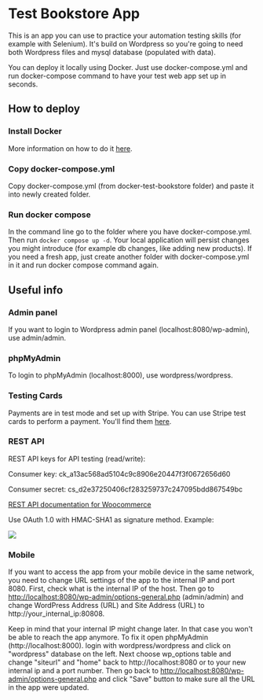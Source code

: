# Test Bookstore App

This is an app you can use to practice your automation testing skills (for example with Selenium). It's build on Wordpress so you're going to need both Wordpress files and mysql database (populated with data).

You can deploy it locally using Docker. Just use docker-compose.yml and run docker-compose command to have your test web app set up in seconds.

## How to deploy
### Install Docker
More information on how to do it [here](https://www.docker.com/).
### Copy docker-compose.yml
Copy docker-compose.yml (from docker-test-bookstore folder) and paste it into newly created folder.
### Run docker compose
In the command line go to the folder where you have docker-compose.yml. Then run `docker compose up -d`. Your local application will persist changes you might introduce (for example db changes, like adding new products). If you need a fresh app, just create another folder with docker-compose.yml in it and run docker compose command again.


## Useful info
### Admin panel
If you want to login to Wordpress admin panel (localhost:8080/wp-admin), use admin/admin.
### phpMyAdmin
To login to phpMyAdmin (localhost:8000), use wordpress/wordpress.
### Testing Cards
Payments are in test mode and set up with Stripe. You can use Stripe test cards to perform a payment. You'll find them [here](https://stripe.com/docs/testing#cards).
### REST API
REST API keys for API testing (read/write):

Consumer key: ck_a13ac568ad5104c9c8906e20447f3f0672656d60

Consumer secret: cs_d2e37250406cf283259737c247095bdd867549bc

[REST API documentation for Woocommerce](https://woocommerce.github.io/woocommerce-rest-api-docs/)

Use OAuth 1.0 with HMAC-SHA1 as signature method.
Example:

<img src ="https://testelka.pl/wp-content/uploads/insomnia-bookstore-example.png"/>

### Mobile
If you want to access the app from your mobile device in the same network, you need to change URL settings of the app to the internal IP and port 8080. First, check what is the internal IP of the host. Then go to [http://localhost:8080/wp-admin/options-general.php](http://localhost:8080/wp-admin/options-general.php) (admin/admin) and change WordPress Address (URL) and Site Address (URL) to http://your_internal_ip:80808. 

Keep in mind that your internal IP might change later. In that case you won't be able to reach the app anymore. To fix it open phpMyAdmin (http://localhost:8000). login with wordpress/wordpress and click on "wordpress" database on the left. Next choose wp_options table and change "siteurl" and "home" back to http://localhost:8080 or to your new internal ip and a port number. Then go back to [http://localhost:8080/wp-admin/options-general.php](http://localhost:8080/wp-admin/options-general.php) and click "Save" button to make sure all the URL in the app were updated.

